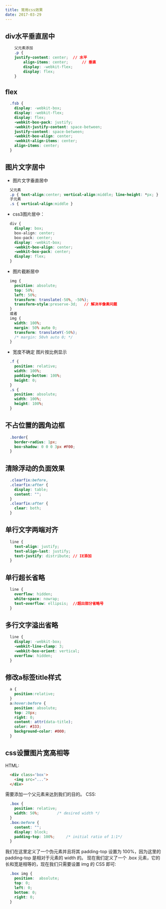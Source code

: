 ```yaml
---
title: 常用css效果
date: 2017-03-29
---
```


## div水平垂直居中
```css
    父元素添加
    .p {
    justify-content: center;  // 水平
        align-items: center;      // 垂直
        display: -webkit-flex;
        display: flex;
    }
```
## flex
```css
  .fsb {
    display: -webkit-box;
    display: -webkit-flex;
    display: flex;
    -webkit-box-pack: justify;
    -webkit-justify-content: space-between;
    justify-content: space-between;
    -webkit-box-align: center;
    -webkit-align-items: center;
    align-items: center;
  }
```

## 图片文字居中
* 图片文字垂直居中
```css
  父元素
  .p { text-align:center; vertical-align:middle; line-height: *px; }
  子元素
  .s { vertical-align:middle }
```

* css3图片居中：
```css
  div {
    display: box;
    box-align: center;
    box-pack: center;
    display: -webkit-box;
    -webkit-box-align: center;
    -webkit-box-pack: center;
    display: flex;
  }
```

* 图片截断居中
```css
  img {
    position: absolute;
    top: 50%;
    left: 50%;
    transform: translate(-50%, -50%);
    transform-style:preserve-3d;   // 解决半像素问题
  }
  或者
  img {
    width: 100%;
    margin: 50% auto 0;
    transform: translateY(-50%);
    /* margin: 50vh auto 0; */
  }
```

* 宽度不确定 图片按比例显示
```css
  .f {
    position: relative;
    width: 100%;
    padding-bottom: 100%;
    height: 0;
  }
  .s {
    position: absolute;
    width: 100%;
    height: 100%;
  }
```

## 不占位置的圆角边框
```css
  .border{
    border-radius: 1px;
    box-shadow: 0 0 0 3px #F00;
  }
```

## 清除浮动的负面效果
```css
  .clearfix:before,
  .clearfix:after {
    display: table;
    content: "";
  }
  .clearfix:after {
    clear: both;
  }
```

## 单行文字两端对齐
```css
  line {
    text-align: justify;
    text-align-last: justify;
    text-justify: distribute; // IE添加
  }
```

## 单行超长省略
```css
  line {
    overflow: hidden;
    white-space: nowrap;
    text-overflow: ellipsis;  //超出部分省略号
  }
```

## 多行文字溢出省略
```css
  line {
    display: -webkit-box;
    -webkit-line-clamp: 3;
    -webkit-box-orient: vertical;
    overflow: hidden;
  }
```

## 修改a标签title样式
```css
  a {
    position:relative;
  }
  a:hover:before {
    position: absolute;
    top: 20px;
    right: 0;
    content: attr(data-title);
    color: #333;
    background-color: #000;
  }
```

## css设置图片宽高相等
HTML:   
```html
  <div class='box'>
    <img src="...">
  </div>
```
   需要添加一个父元素来达到我们的目的。
   CSS:
```css
  .box {
    position: relative;
    width: 50%;        /* desired width */
  }
  .box:before {
    content: "";
    display: block;
    padding-top: 100%;     /* initial ratio of 1:1*/
  }
```
   我们在这里定义了一个伪元素并且将其 padding-top 设置为 100%，因为这里的 padding-top 是相对于元素的 width 的。
   现在我们定义了一个 .box 元素，它的长和宽是相等的，现在我们只需要设置 img 的 CSS 即可:
```css
  .box img {
    position:  absolute;
    top: 0;
    left: 0;
    bottom: 0;
    right: 0;
  }
```
   
    
